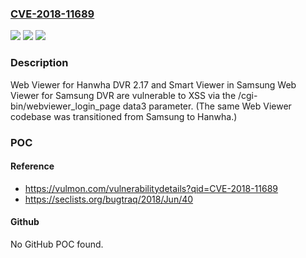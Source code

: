 ### [CVE-2018-11689](https://cve.mitre.org/cgi-bin/cvename.cgi?name=CVE-2018-11689)
![](https://img.shields.io/static/v1?label=Product&message=n%2Fa&color=blue)
![](https://img.shields.io/static/v1?label=Version&message=n%2Fa&color=blue)
![](https://img.shields.io/static/v1?label=Vulnerability&message=n%2Fa&color=brighgreen)

### Description

Web Viewer for Hanwha DVR 2.17 and Smart Viewer in Samsung Web Viewer for Samsung DVR are vulnerable to XSS via the /cgi-bin/webviewer_login_page data3 parameter. (The same Web Viewer codebase was transitioned from Samsung to Hanwha.)

### POC

#### Reference
- https://vulmon.com/vulnerabilitydetails?qid=CVE-2018-11689
- https://seclists.org/bugtraq/2018/Jun/40

#### Github
No GitHub POC found.

